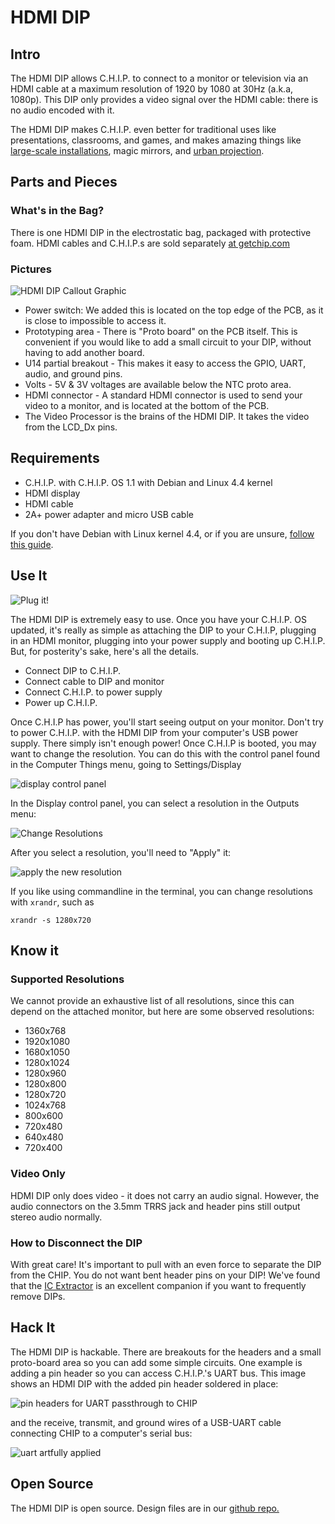 
# HDMI DIP

## Intro

The HDMI DIP allows C.H.I.P. to connect to a monitor or television via an HDMI cable at a maximum resolution of 1920 by 1080 at 30Hz (a.k.a, 1080p). This DIP only provides a video signal over the HDMI cable: there is no audio encoded with it.

The HDMI DIP makes C.H.I.P. even better for traditional uses like presentations, classrooms, and games, and makes amazing things like [large-scale installations](http://blog.nextthing.co/this-is-how-we-made-the-75-tall-mega-pocketc-h-i-p/), magic mirrors, and [urban projection](http://c-uir.org/mup/).

## Parts and Pieces

### What's in the Bag?

There is one HDMI DIP in the electrostatic bag, packaged with protective foam. HDMI cables and C.H.I.P.s are sold separately [at getchip.com](https://getchip.com/pages/store)

### Pictures

![HDMI DIP Callout Graphic](images/hdmi_callout.jpg)

  * Power switch: We added this is located on the top edge of the PCB, as it is close to impossible to access it.
  * Prototyping area - There is "Proto board" on the PCB itself. This is convenient if you would like to add a small circuit to your DIP, without having to add another board.
  * U14 partial breakout - This makes it easy to access the GPIO, UART, audio, and ground pins.
  * Volts - 5V & 3V voltages are available below the NTC proto area.
  * HDMI connector - A standard HDMI connector is used to send your video to a monitor, and is located at the bottom of the PCB.
  * The Video Processor is the brains of the HDMI DIP. It takes the video from the LCD_Dx pins.

## Requirements

 * C.H.I.P. with C.H.I.P. OS 1.1 with Debian and Linux 4.4 kernel
 * HDMI display
 * HDMI cable
 * 2A+ power adapter and micro USB cable

If you don't have Debian with Linux kernel 4.4, or if you are unsure, [follow this guide](#update_to_debian44).

## Use It

![Plug it!](images/hdmi_plugged_in_half.jpg)

The HDMI DIP is extremely easy to use. Once you have your C.H.I.P. OS updated, it's really as simple as attaching the DIP to your C.H.I.P, plugging in an HDMI monitor, plugging into your power supply and booting up C.H.I.P. But, for posterity's sake, here's all the details.

 * Connect DIP to C.H.I.P.
 * Connect cable to DIP and monitor
 * Connect C.H.I.P. to power supply
 * Power up C.H.I.P.

Once C.H.I.P has power, you'll start seeing output on your monitor. Don't try to power C.H.I.P. with the HDMI DIP from your computer's USB power supply. There simply isn't enough power!
Once C.H.I.P is booted, you may want to change the resolution. You can do this with the control panel found in the Computer Things menu, going to Settings/Display

![display control panel](images/settings_select.jpg)

In the Display control panel, you can select a resolution in the Outputs menu:

![Change Resolutions](images/settings_hdmi_resolution.jpg)

After you select a resolution, you'll need to "Apply" it:

![apply the new resolution](images/settings_apply.jpg)

If you like using commandline in the terminal, you can change resolutions with `xrandr`, such as

```shell
xrandr -s 1280x720
```
## Know it

### Supported Resolutions

We cannot provide an exhaustive list of all resolutions, since this can depend on the attached monitor, but here are some observed resolutions:

  * 1360x768
  * 1920x1080
  * 1680x1050
  * 1280x1024
  * 1280x960
  * 1280x800
  * 1280x720
  * 1024x768
  * 800x600
  * 720x480
  * 640x480
  * 720x400

### Video Only

HDMI DIP only does video - it does not carry an audio signal. However, the audio connectors on the 3.5mm TRRS jack and header pins still output stereo audio normally.

### How to Disconnect the DIP

With great care! It's important to pull with an even force to separate the DIP from the CHIP. You do not want bent header pins on your DIP! We've found that the [IC Extractor](https://en.wikipedia.org/wiki/IC_extractor) is an excellent companion if you want to frequently remove DIPs.

## Hack It

The HDMI DIP is hackable. There are breakouts for the headers and a small proto-board area so you can add some simple circuits. One example is adding a pin header so you can access C.H.I.P.'s UART bus. This image shows an HDMI DIP with the added pin header soldered in place:

![pin headers for UART passthrough to CHIP](images/hdmi_uart_placement.jpg)

and the receive, transmit, and ground wires of a USB-UART cable connecting CHIP to a computer's serial bus:

![uart artfully applied](images/hdmi_uart_cnxn.jpg)

## Open Source

The HDMI DIP is open source. Design files are in our [github repo.](https://github.com/NextThingCo/DIP-HDMI-PCB)

